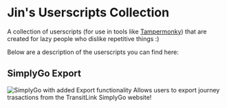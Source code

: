 # Jin's Userscripts Collection
A collection of userscripts (for use in tools like [Tampermonky](https://www.tampermonkey.net/)) that are created for lazy people who dislike repetitive things :)

Below are a description of the userscripts you can find here:

## SimplyGo Export
![SimplyGo with added Export functionality](https://imgur.com/33AvvOL.jpg)
Allows users to export journey trasactions from the TransitLink SimplyGo website!
